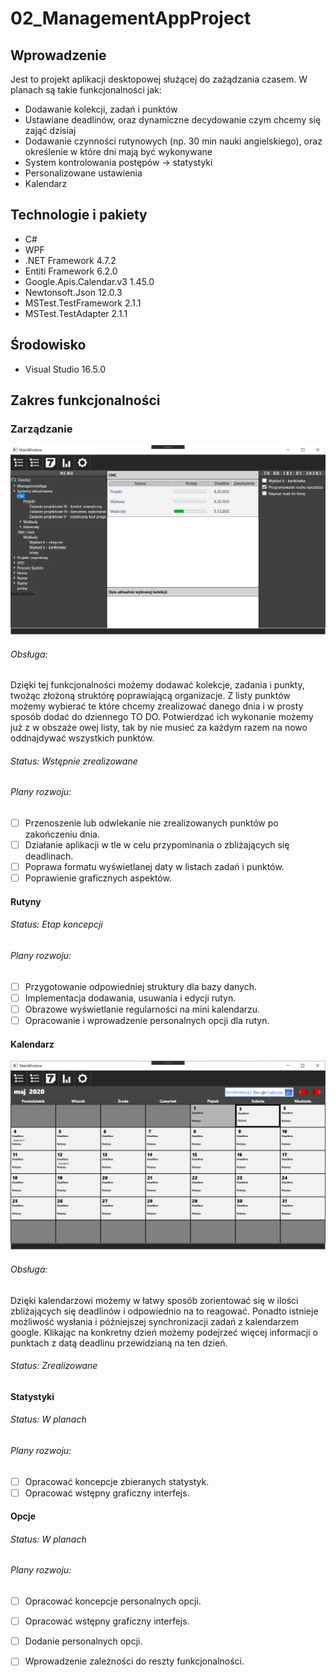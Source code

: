 # 02_ManagementAppProject

## Wprowadzenie

Jest to projekt aplikacji desktopowej służącej do zażądzania czasem. W planach są takie funkcjonalności jak:

-   Dodawanie kolekcji, zadań i punktów
-   Ustawiane deadlinów, oraz dynamiczne decydowanie czym chcemy się zająć dzisiaj
-   Dodawanie czynności rutynowych (np. 30 min nauki angielskiego), oraz określenie w które dni mają być wykonywane
-   System kontrolowania postępów -> statystyki
-   Personalizowane ustawienia
-   Kalendarz

## Technologie i pakiety

-   C#
-   WPF
-   .NET Framework 4.7.2
-   Entiti Framework 6.2.0
-  Google.Apis.Calendar.v3 1.45.0
-  Newtonsoft.Json 12.0.3
-  MSTest.TestFramework 2.1.1
-  MSTest.TestAdapter 2.1.1

## Środowisko

-   Visual Studio 16.5.0

## Zakres funkcjonalności

### Zarządzanie
![](IMG_README/Zarzadzania.png)
###### Obsługa:
Dzięki tej funkcjonalności możemy dodawać kolekcje, zadania i punkty, twożąc złożoną struktórę poprawiającą organizacje.
Z listy punktów możemy wybierać te które chcemy zrealizować danego dnia i w prosty sposób dodać do dziennego TO DO.
Potwierdzać ich wykonanie możemy już z w obszaże owej listy, tak by nie musieć za każdym razem na nowo oddnajdywać wszystkich punktów.
###### Status: Wstępnie zrealizowane
###### Plany rozwoju: 
 - [ ] Przenoszenie lub odwlekanie nie zrealizowanych punktów po zakończeniu dnia.
 - [ ] Działanie aplikacji w tle w celu przypominania o zbliżających się deadlinach.
 - [ ] Poprawa formatu wyświetlanej daty w listach zadań i punktów.
 - [ ] Poprawienie graficznych aspektów.

#### Rutyny
###### Status: Etap koncepcji
###### Plany rozwoju: 
 - [ ] Przygotowanie odpowiedniej struktury dla bazy danych.
 - [ ] Implementacja dodawania, usuwania i edycji rutyn.
 - [ ] Obrazowe wyświetlanie regularności na mini kalendarzu.
 - [ ] Opracowanie i wprowadzenie personalnych opcji dla rutyn.
#### Kalendarz
![](IMG_README/Kalendarz.png)
###### Obsługa:
Dzięki kalendarzowi możemy w łatwy sposób zorientować się w ilości zbliżających się deadlinów i odpowiednio na to reagować.
Ponadto istnieje możliwość wysłania i późniejszej synchronizacji zadań z kalendarzem google.
Klikając na konkretny dzień możemy podejrzeć więcej informacji o punktach z datą deadlinu przewidzianą na ten dzień. 
###### Status: Zrealizowane
#### Statystyki
###### Status: W planach
###### Plany rozwoju: 
 - [ ] Opracować koncepcje zbieranych statystyk.
 - [ ] Opracować wstępny graficzny interfejs.
#### Opcje
###### Status: W planach
###### Plany rozwoju: 
 - [ ] Opracować koncepcje personalnych opcji.
 - [ ] Opracować wstępny graficzny interfejs.
 - [ ] Dodanie personalnych opcji.
 - [ ] Wprowadzenie zależności do reszty funkcjonalności.



